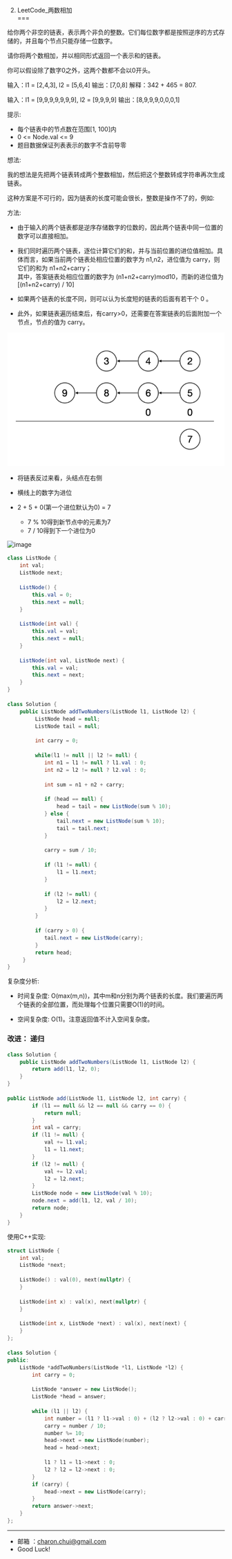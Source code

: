 2. LeetCode_两数相加       
===

给你两个非空的链表，表示两个非负的整数。它们每位数字都是按照逆序的方式存储的，并且每个节点只能存储一位数字。

请你将两个数相加，并以相同形式返回一个表示和的链表。

你可以假设除了数字0之外，这两个数都不会以0开头。


输入：l1 = [2,4,3], l2 = [5,6,4]
输出：[7,0,8]
解释：342 + 465 = 807.



输入：l1 = [9,9,9,9,9,9,9], l2 = [9,9,9,9]
输出：[8,9,9,9,0,0,0,1]


提示:      

- 每个链表中的节点数在范围[1, 100]内
- 0 <= Node.val <= 9
- 题目数据保证列表表示的数字不含前导零



想法:       

我的想法是先把两个链表转成两个整数相加，然后把这个整数转成字符串再次生成链表。      

这种方案是不可行的，因为链表的长度可能会很长，整数是操作不了的，例如:  


方法:      

- 由于输入的两个链表都是逆序存储数字的位数的，因此两个链表中同一位置的数字可以直接相加。      

- 我们同时遍历两个链表，逐位计算它们的和，并与当前位置的进位值相加。具体而言，如果当前两个链表处相应位置的数字为 n1,n2，进位值为 carry，则它们的和为 n1+n2+carry；      
其中，答案链表处相应位置的数字为 (n1+n2+carry)mod10，而新的进位值为 [(n1+n2+carry) / 10]

- 如果两个链表的长度不同，则可以认为长度短的链表的后面有若干个 0 。

- 此外，如果链表遍历结束后，有carry>0，还需要在答案链表的后面附加一个节点，节点的值为 carry。




![image](https://raw.githubusercontent.com/CharonChui/Pictures/master/leetcode_2_twoaddsum.png?raw=true)    


- 将链表反过来看，头结点在右侧          
- 横线上的数字为进位         
- 2 + 5 + 0(第一个进位默认为0) = 7       

    - 7 % 10得到新节点中的元素为7      
    - 7 / 10得到下一个进位为0      


![image](https://raw.githubusercontent.com/CharonChui/Pictures/master/leetcode_2_twoaddsum_2.png?raw=true)    
    

```java
class ListNode {
    int val;
    ListNode next;
    
    ListNode() {
        this.val = 0;
        this.next = null;
    }

    ListNode(int val) {
        this.val = val;
        this.next = null;
    }

    ListNode(int val, ListNode next) {
        this.val = val;
        this.next = next;
    }
}

class Solution {
    public ListNode addTwoNumbers(ListNode l1, ListNode l2) {
         ListNode head = null;
         ListNode tail = null;

         int carry = 0;

         while(l1 != null || l2 != null) {
            int n1 = l1 != null ? l1.val : 0;
            int n2 = l2 != null ? l2.val : 0;

            int sum = n1 + n2 + carry;

            if (head == null) {
                head = tail = new ListNode(sum % 10);
            } else {
                tail.next = new ListNode(sum % 10);
                tail = tail.next;
            }

            carry = sum / 10;

            if (l1 != null) {
                l1 = l1.next;
            }

            if (l2 != null) {
                l2 = l2.next;
            }
         }

         if (carry > 0) {
            tail.next = new ListNode(carry);
         }
         return head;
     }
}
```



复杂度分析:         

- 时间复杂度: O(max(m,n))，其中m和n分别为两个链表的长度。我们要遍历两个链表的全部位置，而处理每个位置只需要O(1)的时间。

- 空间复杂度: O(1)。注意返回值不计入空间复杂度。


### 改进： 递归

```java
class Solution {
    public ListNode addTwoNumbers(ListNode l1, ListNode l2) {
        return add(l1, l2, 0);
    }
}

public ListNode add(ListNode l1, ListNode l2, int carry) {
        if (l1 == null && l2 == null && carry == 0) {
            return null;
        }
        int val = carry;
        if (l1 != null) {
            val += l1.val;
            l1 = l1.next;
        }
        if (l2 != null) {
            val += l2.val;
            l2 = l2.next;
        }
        ListNode node = new ListNode(val % 10);
        node.next = add(l1, l2, val / 10);
        return node;
    }
}
```

使用C++实现:   

```c++
struct ListNode {
    int val;
    ListNode *next;

    ListNode() : val(0), next(nullptr) {
    }

    ListNode(int x) : val(x), next(nullptr) {
    }

    ListNode(int x, ListNode *next) : val(x), next(next) {
    }
};

class Solution {
public:
    ListNode *addTwoNumbers(ListNode *l1, ListNode *l2) {
        int carry = 0;

        ListNode *answer = new ListNode();
        ListNode *head = answer;

        while (l1 || l2) {
            int number = (l1 ? l1->val : 0) + (l2 ? l2->val : 0) + carry;
            carry = number / 10;
            number %= 10;
            head->next = new ListNode(number);
            head = head->next;

            l1 ? l1 = l1->next : 0;
            l2 ? l2 = l2->next : 0;
        }
        if (carry) {
            head->next = new ListNode(carry);
        }
        return answer->next;
    }
};
```


---
- 邮箱 ：charon.chui@gmail.com  
- Good Luck! 

	
